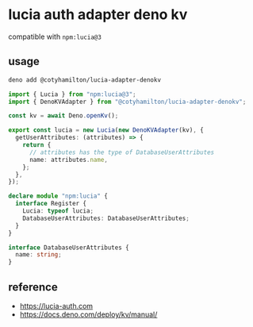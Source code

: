 # lucia auth adapter deno kv

compatible with `npm:lucia@3`

## usage

```sh
deno add @cotyhamilton/lucia-adapter-denokv
```

```ts
import { Lucia } from "npm:lucia@3";
import { DenoKVAdapter } from "@cotyhamilton/lucia-adapter-denokv";

const kv = await Deno.openKv();

export const lucia = new Lucia(new DenoKVAdapter(kv), {
  getUserAttributes: (attributes) => {
    return {
      // attributes has the type of DatabaseUserAttributes
      name: attributes.name,
    };
  },
});

declare module "npm:lucia" {
  interface Register {
    Lucia: typeof lucia;
    DatabaseUserAttributes: DatabaseUserAttributes;
  }
}

interface DatabaseUserAttributes {
  name: string;
}
```

## reference

- https://lucia-auth.com
- https://docs.deno.com/deploy/kv/manual/

